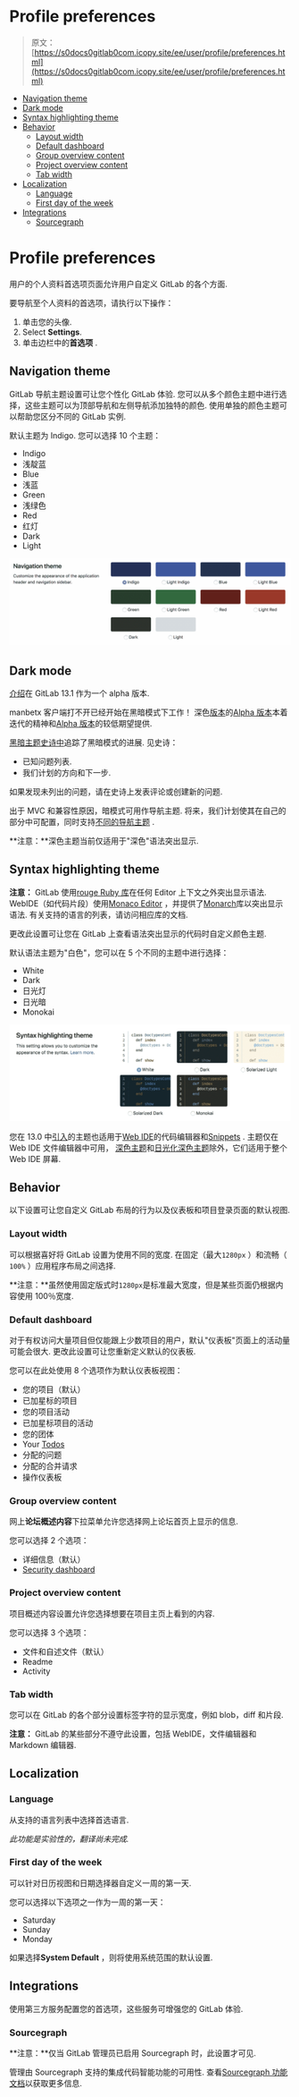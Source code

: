 # Profile preferences

> 原文：[https://s0docs0gitlab0com.icopy.site/ee/user/profile/preferences.html](https://s0docs0gitlab0com.icopy.site/ee/user/profile/preferences.html)

*   [Navigation theme](#navigation-theme)
*   [Dark mode](#dark-mode)
*   [Syntax highlighting theme](#syntax-highlighting-theme)
*   [Behavior](#behavior)
    *   [Layout width](#layout-width)
    *   [Default dashboard](#default-dashboard)
    *   [Group overview content](#group-overview-content)
    *   [Project overview content](#project-overview-content)
    *   [Tab width](#tab-width)
*   [Localization](#localization)
    *   [Language](#language)
    *   [First day of the week](#first-day-of-the-week)
*   [Integrations](#integrations)
    *   [Sourcegraph](#sourcegraph)

# Profile preferences[](#profile-preferences "Permalink")

用户的个人资料首选项页面允许用户自定义 GitLab 的各个方面.

要导航至个人资料的首选项，请执行以下操作：

1.  单击您的头像.
2.  Select **Settings**.
3.  单击边栏中的**首选项** .

## Navigation theme[](#navigation-theme "Permalink")

GitLab 导航主题设置可让您个性化 GitLab 体验. 您可以从多个颜色主题中进行选择，这些主题可以为顶部导航和左侧导航添加独特的颜色. 使用单独的颜色主题可以帮助您区分不同的 GitLab 实例.

默认主题为 Indigo. 您可以选择 10 个主题：

*   Indigo
*   浅靛蓝
*   Blue
*   浅蓝
*   Green
*   浅绿色
*   Red
*   红灯
*   Dark
*   Light

[![Profile preferences navigation themes](img/c6c38f70c273cc4412f6d3bd29af3829.png)](img/profil-preferences-navigation-theme.png)

## Dark mode[](#dark-mode "Permalink")

[介绍](https://gitlab.com/gitlab-org/gitlab/-/merge_requests/28252)在 GitLab 13.1 作为一个 alpha 版本.

manbetx 客户端打不开已经开始在黑暗模式下工作！ 深色[版本](https://about.gitlab.com/handbook/product/#alpha)的[Alpha 版本](https://about.gitlab.com/handbook/product/#alpha)本着迭代的精神和[Alpha 版本](https://about.gitlab.com/handbook/product/#alpha)的较低期望提供.

[黑暗主题史诗中](https://gitlab.com/groups/gitlab-org/-/epics/2902)追踪了黑暗模式的进展. 见史诗：

*   已知问题列表.
*   我们计划的方向和下一步.

如果发现未列出的问题，请在史诗上发表评论或创建新的问题.

出于 MVC 和兼容性原因，暗模式可用作导航主题. 将来，我们计划使其在自己的部分中可配置，同时支持[不同的导航主题](https://gitlab.com/gitlab-org/gitlab/-/issues/219512) .

**注意：**深色主题当前仅适用于"深色"语法突出显示.

## Syntax highlighting theme[](#syntax-highlighting-theme "Permalink")

**注意：** GitLab 使用[rouge Ruby 库](http://rouge.jneen.net/ "胭脂网站")在任何 Editor 上下文之外突出显示语法. WebIDE（如代码片段）使用[Monaco Editor](https://microsoft.github.io/monaco-editor/) ，并提供了[Monarch](https://microsoft.github.io/monaco-editor/monarch.html)库以突出显示语法. 有关支持的语言的列表，请访问相应库的文档.

更改此设置可让您在 GitLab 上查看语法突出显示的代码时自定义颜色主题.

默认语法主题为"白色"，您可以在 5 个不同的主题中进行选择：

*   White
*   Dark
*   日光灯
*   日光暗
*   Monokai

[![Profile preferences syntax highlighting themes](img/bde796b0c195045db9849eef2842bd0e.png)](img/profile-preferences-syntax-themes.png)

您在 13.0 中[引入](https://gitlab.com/groups/gitlab-org/-/epics/2389)的主题也适用于[Web IDE](../project/web_ide/index.html)的代码编辑器和[Snippets](../snippets.html) . 主题仅在 Web IDE 文件编辑器中可用， [深色主题](https://gitlab.com/gitlab-org/gitlab/-/issues/209808)和[日光化深色主题](https://gitlab.com/gitlab-org/gitlab/-/issues/219228)除外，它们适用于整个 Web IDE 屏幕.

## Behavior[](#behavior "Permalink")

以下设置可让您自定义 GitLab 布局的行为以及仪表板和项目登录页面的默认视图.

### Layout width[](#layout-width "Permalink")

可以根据喜好将 GitLab 设置为使用不同的宽度. 在固定（最大`1280px` ）和流畅（ `100%` ）应用程序布局之间选择.

**注意：**虽然使用固定版式时`1280px`是标准最大宽度，但是某些页面仍根据内容使用 100％宽度.

### Default dashboard[](#default-dashboard "Permalink")

对于有权访问大量项目但仅能跟上少数项目的用户，默认"仪表板"页面上的活动量可能会很大. 更改此设置可让您重新定义默认的仪表板.

您可以在此处使用 8 个选项作为默认仪表板视图：

*   您的项目（默认）
*   已加星标的项目
*   您的项目活动
*   已加星标项目的活动
*   您的团体
*   Your [Todos](../todos.html)
*   分配的问题
*   分配的合并请求
*   操作仪表板

### Group overview content[](#group-overview-content "Permalink")

网上**论坛概述内容**下拉菜单允许您选择网上论坛首页上显示的信息.

您可以选择 2 个选项：

*   详细信息（默认）
*   [Security dashboard](../application_security/security_dashboard/index.html)

### Project overview content[](#project-overview-content "Permalink")

项目概述内容设置允许您选择想要在项目主页上看到的内容.

您可以选择 3 个选项：

*   文件和自述文件（默认）
*   Readme
*   Activity

### Tab width[](#tab-width "Permalink")

您可以在 GitLab 的各个部分设置标签字符的显示宽度，例如 blob，diff 和片段.

**注意：** GitLab 的某些部分不遵守此设置，包括 WebIDE，文件编辑器和 Markdown 编辑器.

## Localization[](#localization "Permalink")

### Language[](#language "Permalink")

从支持的语言列表中选择首选语言.

*此功能是实验性的，翻译尚未完成.*

### First day of the week[](#first-day-of-the-week "Permalink")

可以针对日历视图和日期选择器自定义一周的第一天.

您可以选择以下选项之一作为一周的第一天：

*   Saturday
*   Sunday
*   Monday

如果选择**System Default** ，则将使用系统范围的默认设置.

## Integrations[](#integrations "Permalink")

使用第三方服务配置您的首选项，这些服务可增强您的 GitLab 体验.

### Sourcegraph[](#sourcegraph "Permalink")

**注意：**仅当 GitLab 管理员已启用 Sourcegraph 时，此设置才可见.

管理由 Sourcegraph 支持的集成代码智能功能的可用性. 查看[Sourcegraph 功能文档](../../integration/sourcegraph.html#enable-sourcegraph-in-user-preferences)以获取更多信息.